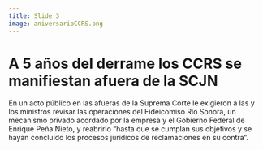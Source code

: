 ```yaml
---
title: Slide 3
image: aniversarioCCRS.png
---
```


# A 5 años del derrame los CCRS se manifiestan afuera de la SCJN

En un acto público en las afueras de la Suprema Corte le exigieron a las y los ministros revisar las operaciones del Fideicomiso Río Sonora, un mecanismo privado acordado por la empresa y el Gobierno Federal de Enrique Peña Nieto, y reabrirlo “hasta que se cumplan sus objetivos y se hayan concluido los procesos jurídicos de reclamaciones en su contra”.

